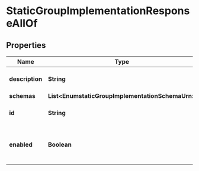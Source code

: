 

# StaticGroupImplementationResponseAllOf


## Properties

| Name | Type | Description | Notes |
|------------ | ------------- | ------------- | -------------|
|**description** | **String** | A description for this Group Implementation |  [optional] |
|**schemas** | **List&lt;EnumstaticGroupImplementationSchemaUrn&gt;** |  |  [optional] |
|**id** | **String** | Name of the Group Implementation |  [optional] |
|**enabled** | **Boolean** | Indicates whether the Group Implementation is enabled. |  [optional] |



